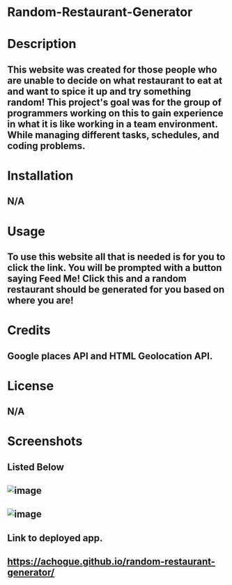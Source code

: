 # Random-Restaurant-Generator

# Description 
## This website was created for those people who are unable to decide on what restaurant to eat at and want to spice it up and try something random! This project's goal was for the group of programmers working on this to gain experience in what it is like working in a team environment. While managing different tasks, schedules, and coding problems. 

# Installation 
## N/A

# Usage
## To use this website all that is needed is for you to click the link. You will be prompted with a button saying Feed Me! Click this and a random restaurant should be generated for you based on where you are!

# Credits
## Google places API and HTML Geolocation API.

# License 
## N/A

# Screenshots
## Listed Below
## ![image](https://user-images.githubusercontent.com/115948325/210471019-045800c2-0610-4ed7-bd17-32782a2c33f7.png)
## ![image](https://user-images.githubusercontent.com/115948325/210471147-71eca3ba-8cd0-4bdc-a5ae-bf2b45ec3e21.png)

## Link to deployed app.
## https://achogue.github.io/random-restaurant-generator/
